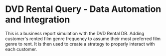 # DVD Rental Query - Data Automation and Integration

This is a business report simulation with the DVD Rental DB.
Adding customer's rented film genre frequency to assume their most preferred film genre to rent.
It is then used to create a strategy to properly interact with each customer.
